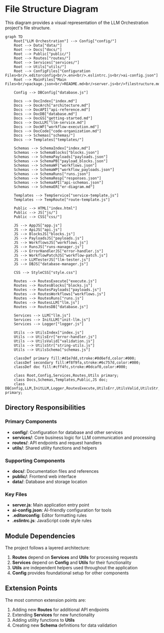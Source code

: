 # File Structure Diagram

This diagram provides a visual representation of the LLM Orchestration project's file structure.

```mermaid
graph TD
    Root["LLM Orchestration"] --> Config["config/"]
    Root --> Data["data/"]
    Root --> Docs["docs/"]
    Root --> Public["public/"]
    Root --> Routes["routes/"]
    Root --> Services["services/"]
    Root --> Utils["utils/"]
    Root --> ConfigFiles["Configuration Files<br/>.editorconfig<br/>.env<br/>.eslintrc.js<br/>ai-config.json"]
    Root --> MainFiles["Main Files<br/>package.json<br/>README.md<br/>server.js<br/>filestructure.md"]
    
    Config --> DBConfig["database.js"]
    
    Docs --> DocIndex["index.md"]
    Docs --> DocArch["architecture.md"]
    Docs --> DocAPI["api-reference.md"]
    Docs --> DocDB["database.md"]
    Docs --> DocGS["getting-started.md"]
    Docs --> DocLLM["llm-service.md"]
    Docs --> DocWF["workflow-execution.md"]
    Docs --> DocCode["code-organization.md"]
    Docs --> Schemas["schemas/"]
    Docs --> Templates["templates/"]
    
    Schemas --> SchemaIndex["index.md"]
    Schemas --> SchemaBlocks["blocks.json"]
    Schemas --> SchemaPayloads["payloads.json"]
    Schemas --> SchemaPB["payload_blocks.json"]
    Schemas --> SchemaWF["workflows.json"]
    Schemas --> SchemaWP["workflow_payloads.json"]
    Schemas --> SchemaRuns["runs.json"]
    Schemas --> SchemaResp["responses.json"]
    Schemas --> SchemaAPI["api-schemas.json"]
    Schemas --> SchemaER["er-diagram.md"]
    
    Templates --> TempService["service-template.js"]
    Templates --> TempRoute["route-template.js"]
    
    Public --> HTML["index.html"]
    Public --> JS["js/"]
    Public --> CSS["css/"]
    
    JS --> AppJS["app.js"]
    JS --> ApiJS["api.js"]
    JS --> BlocksJS["blocks.js"]
    JS --> PayloadsJS["payloads.js"]
    JS --> WorkflowsJS["workflows.js"]
    JS --> RunsJS["runs-manager.js"]
    JS --> ErrorHandlerJS["error-handler.js"]
    JS --> WorkflowPatchJS["workflow-patch.js"]
    JS --> LLMTesterJS["llm-tester.js"]
    JS --> DBJS["database-manager.js"]
    
    CSS --> StyleCSS["style.css"]
    
    Routes --> RoutesExecute["execute.js"]
    Routes --> RoutesBlocks["blocks.js"]
    Routes --> RoutesPayloads["payloads.js"]
    Routes --> RoutesWorkflows["workflows.js"]
    Routes --> RoutesRuns["runs.js"]
    Routes --> RoutesLLM["llm.js"]
    Routes --> RoutesDB["database.js"]
    
    Services --> LLM["llm.js"]
    Services --> InitLLM["init-llm.js"]
    Services --> Logger["logger.js"]
    
    Utils --> UtilsIndex["index.js"]
    Utils --> UtilsErr["error-handler.js"]
    Utils --> UtilsValid["validation.js"]
    Utils --> UtilsStr["string-utils.js"]
    Utils --> UtilsSchema["schemas.js"]
    
    classDef primary fill:#d1e7dd,stroke:#0d6efd,color:#000;
    classDef secondary fill:#f8f9fa,stroke:#6c757d,color:#000;
    classDef doc fill:#cff4fc,stroke:#0dcaf0,color:#000;
    
    class Root,Config,Services,Routes,Utils primary;
    class Docs,Schemas,Templates,Public,JS doc;
    class DBConfig,LLM,InitLLM,Logger,RoutesExecute,UtilsErr,UtilsValid,UtilsStr,UtilsSchema primary;
```

## Directory Responsibilities

### Primary Components
- **config/**: Configuration for database and other services
- **services/**: Core business logic for LLM communication and processing
- **routes/**: API endpoints and request handlers
- **utils/**: Shared utility functions and helpers

### Supporting Components
- **docs/**: Documentation files and references
- **public/**: Frontend web interface
- **data/**: Database and storage location

### Key Files
- **server.js**: Main application entry point
- **ai-config.json**: AI-friendly configuration for tools
- **.editorconfig**: Editor formatting rules
- **.eslintrc.js**: JavaScript code style rules

## Module Dependencies

The project follows a layered architecture:

1. **Routes** depend on **Services** and **Utils** for processing requests
2. **Services** depend on **Config** and **Utils** for their functionality
3. **Utils** are independent helpers used throughout the application
4. **Config** provides foundational setup for other components

## Extension Points

The most common extension points are:

1. Adding new **Routes** for additional API endpoints
2. Extending **Services** for new functionality
3. Adding utility functions to **Utils**
4. Creating new **Schema** definitions for data validation
